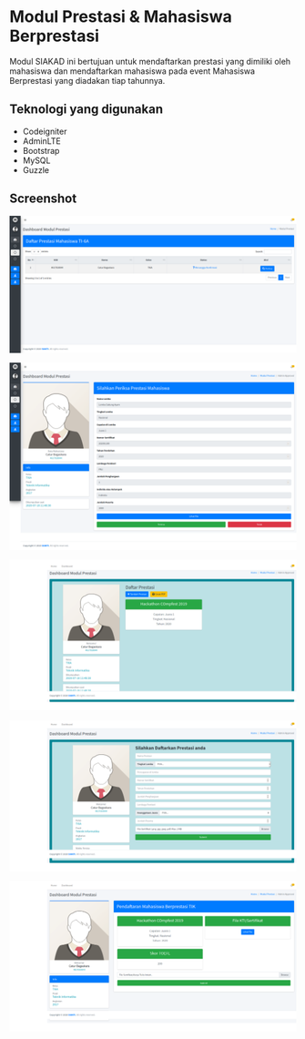 # Modul Prestasi & Mahasiswa Berprestasi
Modul SIAKAD ini bertujuan untuk mendaftarkan prestasi yang dimiliki oleh mahasiswa dan mendaftarkan mahasiswa pada event Mahasiswa Berprestasi yang diadakan tiap tahunnya.

## Teknologi yang digunakan
* Codeigniter
* AdminLTE
* Bootstrap
* MySQL
* Guzzle

## Screenshot
![Dasbor Admin](https://github.com/caturbgs/modul_prestasi/blob/master/ss/dasbor_prestasi_adm.png)

![Verifikasi](https://github.com/caturbgs/modul_prestasi/blob/master/ss/verifikasi_prestasi.png)

![Dasbor Mahasiswa](https://github.com/caturbgs/modul_prestasi/blob/master/ss/dasbor_prestasi_mhs.png)

![Register Prestasi](https://github.com/caturbgs/modul_prestasi/blob/master/ss/add_prestasi.png)

![Register Mapres](https://github.com/caturbgs/modul_prestasi/blob/master/ss/register_mapres.png)
